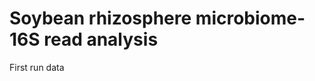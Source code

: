 #                                                Soybean rhizosphere microbiome-16S read analysis #
First run data
                                                            
